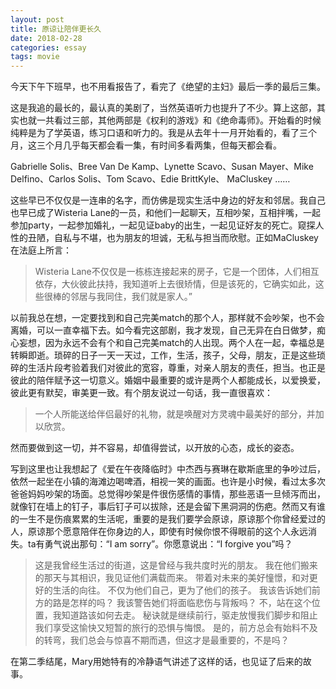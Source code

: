 ```yaml
---
layout: post
title: 原谅让陪伴更长久
date: 2018-02-28 
categories: essay
tags: movie
---
```


今天下午下班早，也不用看报告了，看完了《绝望的主妇》最后一季的最后三集。

这是我追的最长的，最认真的美剧了，当然英语听力也提升了不少。算上这部，其实也就一共看过三部，其他两部是《权利的游戏》和《绝命毒师》。开始看的时候纯粹是为了学英语，练习口语和听力的。我是从去年十一月开始看的，看了三个月，这三个月几乎每天都会看一集，有时间多看两集，但每天都会看。


Gabrielle Solis、Bree Van De Kamp、Lynette Scavo、Susan Mayer、Mike Delfino、Carlos Solis、Tom Scavo、Edie BrittKyle、 MaCluskey ……

这些早已不仅仅是一连串的名字，而仿佛是现实生活中身边的好友和邻居。我自己也早已成了Wisteria Lane的一员，和他们一起聊天，互相吵架，互相拌嘴，一起参加party，一起参加婚礼，一起见证baby的出生，一起见证好友的死亡。窥探人性的丑陋，自私与不堪，也为朋友的坦诚，无私与担当而欣慰。正如MaCluskey在法庭上所言：

> Wisteria Lane不仅仅是一栋栋连接起来的房子，它是一个团体，人们相互依存，大伙彼此扶持，我知道听上去很矫情，但是该死的，它确实如此，这些很棒的邻居与我同住，我们就是家人。”

以前我总在想，一定要找到和自己完美match的那个人，那样就不会吵架，也不会离婚，可以一直幸福下去。如今看完这部剧，我才发现，自己无异在白日做梦，痴心妄想，因为永远不会有个和自己完美match的人出现。两个人在一起，幸福总是转瞬即逝。琐碎的日子一天一天过，工作，生活，孩子，父母，朋友，正是这些琐碎的生活片段考验着我们对彼此的宽容，尊重，对亲人朋友的责任，担当。也正是彼此的陪伴赋予这一切意义。婚姻中最重要的或许是两个人都能成长，以爱换爱，彼此更有默契，审美更一致。有个朋友说过一句话，我一直很喜欢：
> 一个人所能送给伴侣最好的礼物，就是唤醒对方灵魂中最美好的部分，并加以欣赏。

然而要做到这一切，并不容易，却值得尝试，以开放的心态，成长的姿态。

写到这里也让我想起了《爱在午夜降临时》中杰西与赛琳在歇斯底里的争吵过后，依然一起坐在小镇的海滩边喝啤酒，相视一笑的画面。也许是小时候，看过太多次爸爸妈妈吵架的场面。总觉得吵架是件很伤感情的事情，那些恶语一旦倾泻而出，就像钉在墙上的钉子，事后钉子可以拔除，还是会留下黑洞洞的伤疤。然而又有谁的一生不是伤痕累累的生活呢，重要的是我们要学会原谅，原谅那个你曾经爱过的人，原谅那个愿意陪伴在你身边的人，即使有时候你恨不得眼前的这个人永远消失。ta有勇气说出那句：“I am sorry”。你愿意说出：“I forgive you”吗？

> 这是我曾经生活过的街道，这是曾经与我共度时光的朋友。 我在他们搬来的那天与其相识，我见证他们满载而来。 带着对未来的美好憧憬，和对更好的生活的向往。 不仅为他们自己，更为了他们的孩子。 我该告诉她们前方的路是怎样的吗？ 我该警告她们将面临悲伤与背叛吗？ 不，站在这个位置，我知道路该如何去走。 秘诀就是继续前行，驱走放慢我们脚步和阻止我们享受这愉快又短暂的旅行的恐惧与悔恨。 是的，前方总会有始料不及的转弯，我们总会与惊喜不期而遇，但这才是最重要的，不是吗？

 在第二季结尾，Mary用她特有的冷静语气讲述了这样的话，也见证了后来的故事。
